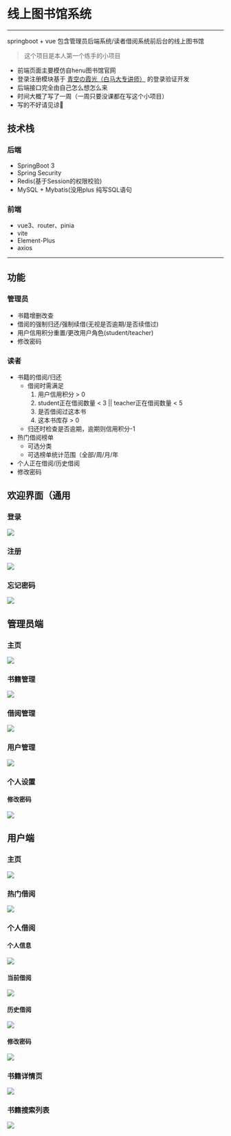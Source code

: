 # 线上图书馆系统

---

springboot + vue 包含管理员后端系统/读者借阅系统前后台的线上图书馆

> 这个项目是本人第一个练手的小项目 
  - 前端页面主要模仿自henu图书馆官网 
  - 登录注册模块基于 [青空の霞光（白马大专讲师）](https://space.bilibili.com/37737161) 的登录验证开发
  - 后端接口完全由自己怎么想怎么来
  - 时间大概了写了一周（一周只要没课都在写这个小项目） 
  - 写的不好请见谅🙂


## 技术栈
### 后端
- SpringBoot 3
- Spring Security
- Redis(基于Session的权限校验)
- MySQL + Mybatis(没用plus 纯写SQL语句
### 前端
- vue3、router、pinia
- vite
- Element-Plus
- axios

---

## 功能

### 管理员
- 书籍增删改查
- 借阅的强制归还/强制续借(无视是否逾期/是否续借过)
- 用户信用积分重置/更改用户角色(student/teacher)
- 修改密码

### 读者
- 书籍的借阅/归还
  - 借阅时需满足
    1. 用户信用积分 > 0
    2. student正在借阅数量 < 3 || teacher正在借阅数量 < 5
    3. 是否借阅过这本书
    4. 这本书库存 > 0
  - 归还时检查是否逾期，逾期则信用积分-1
- 热门借阅榜单
  - 可选分类
  - 可选榜单统计范围（全部/周/月/年
- 个人正在借阅/历史借阅
- 修改密码

## 欢迎界面（通用

### 登录

![](https://i.imgloc.com/2023/05/21/V4tFnQ.jpeg)

### 注册

![](https://i.imgloc.com/2023/05/21/V4tdsC.jpeg)

### 忘记密码

![](https://i.imgloc.com/2023/05/21/V4tGcE.jpeg)


## 管理员端

### 主页

![](https://i.imgloc.com/2023/05/21/V4tccU.jpeg)

### 书籍管理

![](https://i.imgloc.com/2023/05/21/V4tNxk.jpeg)

### 借阅管理

![](https://i.imgloc.com/2023/05/21/V4tIlx.jpeg)

### 用户管理

![](https://i.imgloc.com/2023/05/21/V4trLL.jpeg)

### 个人设置

#### 修改密码

![](https://i.imgloc.com/2023/05/21/V4tjQa.jpeg)




## 用户端
### 主页

![](https://i.imgloc.com/2023/05/21/V4tzMH.jpeg)

### 热门借阅

![](https://i.imgloc.com/2023/05/21/V4tgF5.jpeg)

### 个人借阅

#### 个人信息

![](https://i.imgloc.com/2023/05/21/V4tX8y.jpeg)

#### 当前借阅

![](https://i.imgloc.com/2023/05/21/V4tmov.jpeg)

#### 历史借阅

![](https://i.imgloc.com/2023/05/21/V4tBf3.jpeg)

#### 修改密码

![](https://i.imgloc.com/2023/05/21/V4texF.jpeg)

### 书籍详情页

![](https://i.imgloc.com/2023/05/21/V4tEwZ.jpeg)

### 书籍搜索列表

![](https://i.imgloc.com/2023/05/21/V4txY8.jpeg)	

